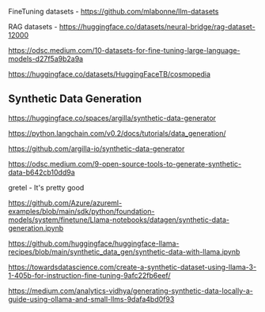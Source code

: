 FineTuning datasets - https://github.com/mlabonne/llm-datasets

RAG datasets - https://huggingface.co/datasets/neural-bridge/rag-dataset-12000

https://odsc.medium.com/10-datasets-for-fine-tuning-large-language-models-d27f5a9b2a9a

https://huggingface.co/datasets/HuggingFaceTB/cosmopedia



## Synthetic Data Generation

https://huggingface.co/spaces/argilla/synthetic-data-generator

https://python.langchain.com/v0.2/docs/tutorials/data_generation/

https://github.com/argilla-io/synthetic-data-generator

https://odsc.medium.com/9-open-source-tools-to-generate-synthetic-data-b642cb10dd9a

gretel - It's pretty good

https://github.com/Azure/azureml-examples/blob/main/sdk/python/foundation-models/system/finetune/Llama-notebooks/datagen/synthetic-data-generation.ipynb

https://github.com/huggingface/huggingface-llama-recipes/blob/main/synthetic_data_gen/synthetic-data-with-llama.ipynb

https://towardsdatascience.com/create-a-synthetic-dataset-using-llama-3-1-405b-for-instruction-fine-tuning-9afc22fb6eef/

https://medium.com/analytics-vidhya/generating-synthetic-data-locally-a-guide-using-ollama-and-small-llms-9dafa4bd0f93

